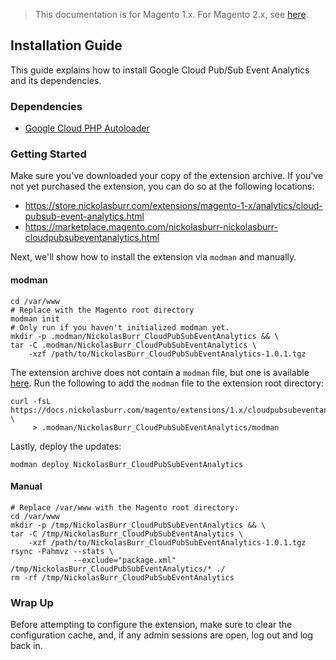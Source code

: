 <blockquote class="important">This documentation is for Magento 1.x. For Magento 2.x, see <a href="https://docs.nickolasburr.com/magento/extensions/2.x/cloudpubsubeventanalytics/latest/">here</a>.</blockquote>

## Installation Guide

This guide explains how to install Google Cloud Pub/Sub Event Analytics and its dependencies.

### Dependencies

+ [Google Cloud PHP Autoloader](https://github.com/nickolasburr/GoogleCloudPHPAutoloader.git)

### Getting Started

Make sure you've downloaded your copy of the extension archive. If you've not yet purchased the extension, you can do so at the following locations:

+ <a href="https://store.nickolasburr.com/extensions/magento-1-x/analytics/cloud-pubsub-event-analytics.html" target="_blank">https://store.nickolasburr.com/extensions/magento-1-x/analytics/cloud-pubsub-event-analytics.html</a>
+ <a href="https://marketplace.magento.com/nickolasburr-nickolasburr-cloudpubsubeventanalytics.html" target="_blank">https://marketplace.magento.com/nickolasburr-nickolasburr-cloudpubsubeventanalytics.html</a>

Next, we'll show how to install the extension via `modman` and manually.

#### modman

```
cd /var/www                                                           # Replace with the Magento root directory
modman init                                                           # Only run if you haven't initialized modman yet.
mkdir -p .modman/NickolasBurr_CloudPubSubEventAnalytics && \
tar -C .modman/NickolasBurr_CloudPubSubEventAnalytics \
    -xzf /path/to/NickolasBurr_CloudPubSubEventAnalytics-1.0.1.tgz
```

The extension archive does not contain a `modman` file, but one is available [here](https://docs.nickolasburr.com/magento/extensions/1.x/cloudpubsubeventanalytics/latest/examples/modman).
Run the following to add the `modman` file to the extension root directory:

```
curl -fsL https://docs.nickolasburr.com/magento/extensions/1.x/cloudpubsubeventanalytics/latest/examples/modman \
     > .modman/NickolasBurr_CloudPubSubEventAnalytics/modman
```

Lastly, deploy the updates:

```
modman deploy NickolasBurr_CloudPubSubEventAnalytics
```

#### Manual

```
# Replace /var/www with the Magento root directory.
cd /var/www
mkdir -p /tmp/NickolasBurr_CloudPubSubEventAnalytics && \
tar -C /tmp/NickolasBurr_CloudPubSubEventAnalytics \
    -xzf /path/to/NickolasBurr_CloudPubSubEventAnalytics-1.0.1.tgz
rsync -Pahmvz --stats \
              --exclude="package.xml" /tmp/NickolasBurr_CloudPubSubEventAnalytics/* ./
rm -rf /tmp/NickolasBurr_CloudPubSubEventAnalytics
```

### Wrap Up

Before attempting to configure the extension, make sure to clear the configuration cache, and, if any admin sessions are open, log out and log back in.
